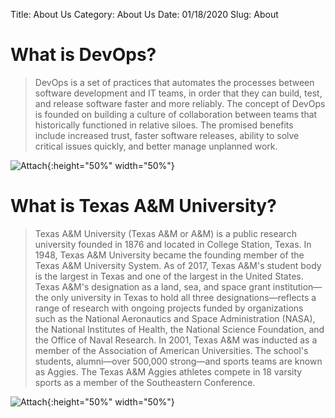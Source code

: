 Title: About Us
Category: About Us
Date: 01/18/2020
Slug: About

# What is DevOps?
> DevOps is a set of practices that automates the processes between software development and IT teams, in order that they can build, test, and release software faster and more reliably. The concept of DevOps is founded on building a culture of collaboration between teams that historically functioned in relative siloes. The promised benefits include increased trust, faster software releases, ability to solve critical issues quickly, and better manage unplanned work.

![Attach](/images/picture4.png){:height="50%" width="50%"}

# What is Texas A&M University?
> Texas A&M University (Texas A&M or A&M) is a public research university founded in 1876 and located in College Station, Texas. In 1948, Texas A&M University became the founding member of the Texas A&M University System. As of 2017, Texas A&M's student body is the largest in Texas and one of the largest in the United States. Texas A&M's designation as a land, sea, and space grant institution—the only university in Texas to hold all three designations—reflects a range of research with ongoing projects funded by organizations such as the National Aeronautics and Space Administration (NASA), the National Institutes of Health, the National Science Foundation, and the Office of Naval Research. In 2001, Texas A&M was inducted as a member of the Association of American Universities. The school's students, alumni—over 500,000 strong—and sports teams are known as Aggies. The Texas A&M Aggies athletes compete in 18 varsity sports as a member of the Southeastern Conference.

![Attach](/images/picture5.png){:height="50%" width="50%"}